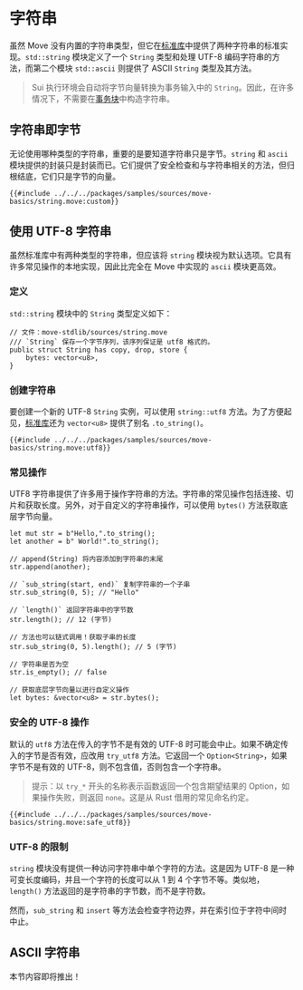 # 字符串

虽然 Move 没有内置的字符串类型，但它在[标准库](./standard-library.md)中提供了两种字符串的标准实现。`std::string` 模块定义了一个 `String` 类型和处理 UTF-8 编码字符串的方法，而第二个模块 `std::ascii` 则提供了 ASCII `String` 类型及其方法。

> Sui 执行环境会自动将字节向量转换为事务输入中的 `String`。因此，在许多情况下，不需要在[事务块](./../concepts/what-is-a-transaction.md)中构造字符串。

<!--

## 字节字符串字面量

TODO：

- 引用向量
- 引用字面量 - [表达式](./expression.md#literals)

-->

## 字符串即字节

无论使用哪种类型的字符串，重要的是要知道字符串只是字节。`string` 和 `ascii` 模块提供的封装只是封装而已。它们提供了安全检查和与字符串相关的方法，但归根结底，它们只是字节的向量。

```move
{{#include ../../../packages/samples/sources/move-basics/string.move:custom}}
```

## 使用 UTF-8 字符串

虽然标准库中有两种类型的字符串，但应该将 `string` 模块视为默认选项。它具有许多常见操作的本地实现，因此比完全在 Move 中实现的 `ascii` 模块更高效。

### 定义

`std::string` 模块中的 `String` 类型定义如下：

```move
// 文件：move-stdlib/sources/string.move
/// `String` 保存一个字节序列，该序列保证是 utf8 格式的。
public struct String has copy, drop, store {
    bytes: vector<u8>,
}
```

### 创建字符串

要创建一个新的 UTF-8 `String` 实例，可以使用 `string::utf8` 方法。为了方便起见，[标准库](./standard-library.md)还为 `vector<u8>` 提供了别名 `.to_string()`。

```move
{{#include ../../../packages/samples/sources/move-basics/string.move:utf8}}
```

### 常见操作

UTF8 字符串提供了许多用于操作字符串的方法。字符串的常见操作包括连接、切片和获取长度。另外，对于自定义的字符串操作，可以使用 `bytes()` 方法获取底层字节向量。

```move
let mut str = b"Hello,".to_string();
let another = b" World!".to_string();

// append(String) 将内容添加到字符串的末尾
str.append(another);

// `sub_string(start, end)` 复制字符串的一个子串
str.sub_string(0, 5); // "Hello"

// `length()` 返回字符串中的字节数
str.length(); // 12 (字节)

// 方法也可以链式调用！获取子串的长度
str.sub_string(0, 5).length(); // 5 (字节)

// 字符串是否为空
str.is_empty(); // false

// 获取底层字节向量以进行自定义操作
let bytes: &vector<u8> = str.bytes();
```

### 安全的 UTF-8 操作

默认的 `utf8` 方法在传入的字节不是有效的 UTF-8 时可能会中止。如果不确定传入的字节是否有效，应改用 `try_utf8` 方法。它返回一个 `Option<String>`，如果字节不是有效的 UTF-8，则不包含值，否则包含一个字符串。

> 提示：以 `try_*` 开头的名称表示函数返回一个包含期望结果的 Option，如果操作失败，则返回 `none`。这是从 Rust 借用的常见命名约定。

```move
{{#include ../../../packages/samples/sources/move-basics/string.move:safe_utf8}}
```

### UTF-8 的限制

`string` 模块没有提供一种访问字符串中单个字符的方法。这是因为 UTF-8 是一种可变长度编码，并且一个字符的长度可以从 1 到 4 个字节不等。类似地，`length()` 方法返回的是字符串的字节数，而不是字符数。

然而，`sub_string` 和 `insert` 等方法会检查字符边界，并在索引位于字符中间时中止。

## ASCII 字符串

本节内容即将推出！